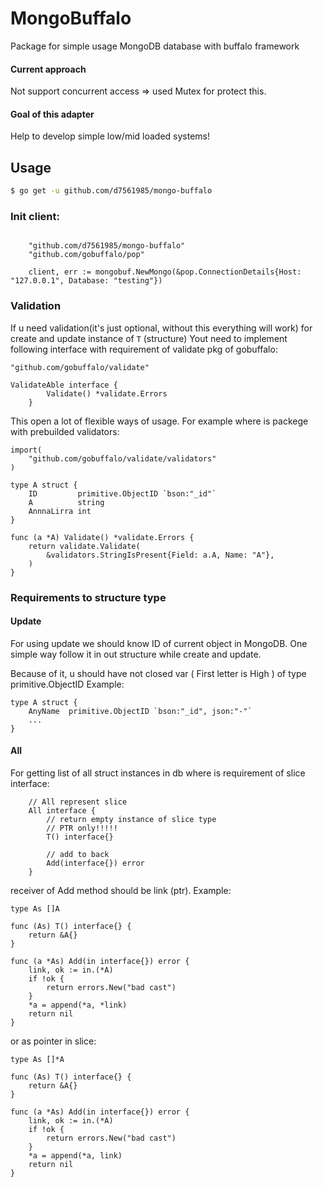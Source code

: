# MongoBuffalo
Package for simple usage MongoDB database with buffalo framework

#### Current approach
Not support concurrent access => used Mutex for protect this.

#### Goal of this adapter 
Help to develop simple low/mid loaded systems!

## Usage
```bash
$ go get -u github.com/d7561985/mongo-buffalo
```

### Init client:
```

    "github.com/d7561985/mongo-buffalo"
    "github.com/gobuffalo/pop"

    client, err := mongobuf.NewMongo(&pop.ConnectionDetails{Host: "127.0.0.1", Database: "testing"})	

```

### Validation
If u need validation(it's just optional, without this everything will work) for create and update  instance of `T` (structure)
Yout need to implement following interface with requirement of validate pkg of gobuffalo:
```
"github.com/gobuffalo/validate"
```
```
ValidateAble interface {
		Validate() *validate.Errors
	}
``` 

This open a lot of flexible ways of usage. For example where is packege with prebuilded validators:

```
import(
    "github.com/gobuffalo/validate/validators"	
)

type A struct {
	ID         primitive.ObjectID `bson:"_id"`
	A          string
	AnnnaLirra int
}

func (a *A) Validate() *validate.Errors {
	return validate.Validate(
		&validators.StringIsPresent{Field: a.A, Name: "A"},
	)
}
```

### Requirements to structure type

#### Update
For using update we should know ID of current object in MongoDB. One simple way follow it in out structure while create and update.

Because of it, u should have not closed var ( First letter is High ) of type primitive.ObjectID
Example:
```
type A struct {
	AnyName  primitive.ObjectID `bson:"_id", json:"-"`
	...
}
```

#### All
For getting list of all struct instances in db where is requirement of slice interface:
```
	// All represent slice
	All interface {
		// return empty instance of slice type
		// PTR only!!!!!
		T() interface{}

		// add to back
		Add(interface{}) error
	}
```

receiver of Add method should be link (ptr). Example:
```
type As []A

func (As) T() interface{} {
	return &A{}
}

func (a *As) Add(in interface{}) error {
	link, ok := in.(*A)
	if !ok {
		return errors.New("bad cast")
	}
	*a = append(*a, *link)
	return nil
}
```
or as pointer in slice:
```
type As []*A

func (As) T() interface{} {
	return &A{}
}

func (a *As) Add(in interface{}) error {
	link, ok := in.(*A)
	if !ok {
		return errors.New("bad cast")
	}
	*a = append(*a, link)
	return nil
}
```